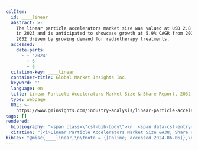 ```yaml
---
cslItem:
  id: ____linear
  abstract: >-
    The linear particle accelerators market size was valued at USD 2.8 billion
    in 2023 and is anticipated to showcase growth at 5.9% CAGR from 2024 and
    2032 driven by growing demand for radiotherapy treatments.
  accessed:
    date-parts:
      - - '2024'
        - 6
        - 6
  citation-key: ____linear
  container-title: Global Market Insights Inc.
  keyword: ''
  language: en
  title: Linear Particle Accelerators Market Size & Share Report, 2032
  type: webpage
  URL: >-
    https://www.gminsights.com/industry-analysis/linear-particle-accelerators-market
tags: []
rendered:
  bibliography: "<span class=\"csl-bib-body\">\n  <span data-csl-entry-id=\"____linear\" class=\"csl-entry\"><span class='title'><b><i>Linear Particle Accelerators Market Size &#38; Share Report, 2032</i></b></span>. <span class='date-bib'>(o.\_J.)</span>. Global Market Insights Inc. <span class='URL'>Abgerufen 6. Juni 2024, von <a href='https://www.gminsights.com/industry-analysis/linear-particle-accelerators-market'>LINK</a></span></span>\n</span>"
  citation: "(<i>Linear Particle Accelerators Market Size &#38; Share Report, 2032</i>, o.\_J.)"
bibTex: "@misc{____linear,\n\tnote = {[Online; accessed 2024-06-06]},\n\ttitle = {Linear {Particle} {Accelerators} {Market} {Size} & {Share} {Report}, 2032},\n\turl = {https://www.gminsights.com/industry-analysis/linear-particle-accelerators-market},\n\thowpublished = {https://www.gminsights.com/industry-analysis/linear-particle-accelerators-market},\n}\n\n"
---
```

